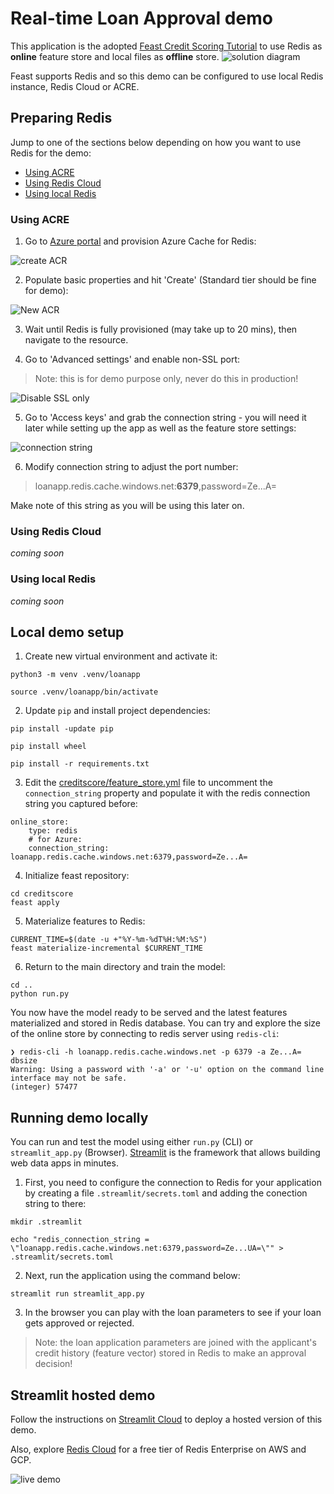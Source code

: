 # Real-time Loan Approval demo

This application is the adopted [Feast Credit Scoring Tutorial](https://github.com/feast-dev/feast-aws-credit-scoring-tutorial) to use Redis as __online__ feature store and local files as __offline__ store.
![solution diagram](media/diagram.png)

Feast supports Redis and so this demo can be configured to use local Redis instance, Redis Cloud or ACRE.

## Preparing Redis

Jump to one of the sections below depending on how you want to use Redis for the demo:

- [Using ACRE](#using-acre)
- [Using Redis Cloud](#using-redis-cloud)
- [Using local Redis](#using-local-redis)

### Using ACRE

1. Go to [Azure portal](portal.azure.com) and provision Azure Cache for Redis:

![create ACR](media/create_acr.png)

2. Populate basic properties and hit 'Create' (Standard tier should be fine for demo):

![New ACR](media/new_redis_cache.png)

3. Wait until Redis is fully provisioned (may take up to 20 mins), then navigate to the resource.

4. Go to 'Advanced settings' and enable non-SSL port:

>Note: this is for demo purpose only, never do this in production!

![Disable SSL only](media/disable_SSL_only.png)

5. Go to 'Access keys' and grab the connection string - you will need it later while setting up the app as well as the feature store settings:

![connection string](media/connection_string.png)

6. Modify connection string to adjust the port number:

> loanapp.redis.cache.windows.net:__6379__,password=Ze...A=

Make note of this string as you will be using this later on.

### Using Redis Cloud

_coming soon_

### Using local Redis

_coming soon_

## Local demo setup

1. Create new virtual environment and activate it:

```
python3 -m venv .venv/loanapp

source .venv/loanapp/bin/activate
```

2. Update `pip` and install project dependencies:

```
pip install -update pip

pip install wheel

pip install -r requirements.txt
```

3. Edit the [creditscore/feature_store.yml](creditscore/feature_store.yaml) file to uncomment the `connection_string` property and populate it with the redis connection string you captured before:

```
online_store:
    type: redis
    # for Azure:
    connection_string: loanapp.redis.cache.windows.net:6379,password=Ze...A=
```

4. Initialize feast repository:

```
cd creditscore
feast apply
```

5. Materialize features to Redis:

```
CURRENT_TIME=$(date -u +"%Y-%m-%dT%H:%M:%S")
feast materialize-incremental $CURRENT_TIME
```

6. Return to the main directory and train the model:

```
cd ..
python run.py
```

You now have the model ready to be served and the latest features materialized and stored in Redis database. You can try and explore the size of the online store by connecting to redis server using `redis-cli`:

```
❯ redis-cli -h loanapp.redis.cache.windows.net -p 6379 -a Ze...A= dbsize
Warning: Using a password with '-a' or '-u' option on the command line interface may not be safe.
(integer) 57477
```

## Running demo locally

You can run and test the model using either `run.py` (CLI) or `streamlit_app.py` (Browser). [Streamlit](https://streamlit.io/) is the framework that allows building web data apps in minutes.

1. First, you need to configure the connection to Redis for your application by creating a file `.streamlit/secrets.toml` and adding the conection string to there:

```
mkdir .streamlit

echo "redis_connection_string = \"loanapp.redis.cache.windows.net:6379,password=Ze...UA=\"" > .streamlit/secrets.toml
```

2. Next, run the application using the command below:

```
streamlit run streamlit_app.py
```

3. In the browser you can play with the loan parameters to see if your loan gets approved or rejected.

> Note: the loan application parameters are joined with the applicant's credit history (feature vector) stored in Redis to make an approval decision! 

## Streamlit hosted demo

Follow the instructions on [Streamlit Cloud](https://streamlit.io/cloud) to deploy a hosted version of this demo.

Also, explore [Redis Cloud](https://app.redislabs.com/#/login) for a free tier of Redis Enterprise on AWS and GCP.

![live demo](media/demo.png)